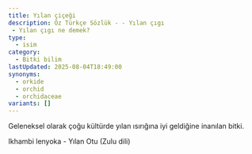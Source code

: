 ```yaml
---
title: Yılan çiçeği
description: Öz Türkçe Sözlük - - Yılan çıgı 
 - Yılan çıgı ne demek?
type:
  - isim
category:
  - Bitki bilim
lastUpdated: 2025-08-04T18:49:00
synonyms:
  - orkide
  - orchid
  - orchidaceae
variants: []
---
```

Geleneksel olarak çoğu kültürde yılan  ısırığına iyi geldiğine inanılan bitki.

Ikhambi lenyoka - Yılan Otu (Zulu dili)
